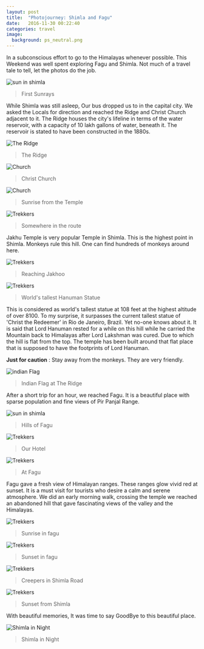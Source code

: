 ```yaml
---
layout: post
title:  "Photojourney: Shimla and Fagu"
date:   2016-11-30 00:22:40
categories: travel
image:
  background: ps_neutral.png
---
```

In a subconscious effort to go to the Himalayas whenever possible. This Weekend was well spent exploring Fagu and Shimla.
Not much of a travel tale to tell, let the photos do the job.

<img src="http://i.imgur.com/WLcNgbp.jpg" alt="sun in shimla">

>First Sunrays

While Shimla was still asleep, Our bus dropped us to in the capital city. We asked the Locals for direction and reached the Ridge and Christ Church adjacent to it. The Ridge houses the city's lifeline in terms of the water reservoir, with a capacity of 10 lakh gallons of water, beneath it. The reservoir is stated to have been constructed in the 1880s.

<img src="http://i.imgur.com/b8aTzFw.jpg" alt="The Ridge">

>The Ridge

<img src="http://i.imgur.com/0p0azxS.jpg" alt="Church">

>Christ Church

<img src="http://i.imgur.com/GPIPCWS.jpg" alt="Church">

>Sunrise from the Temple

<img src="http://i.imgur.com/QFmDukZ.jpg" alt="Trekkers">

>Somewhere in the route

Jakhu Temple is very popular Temple in Shimla. This is the highest point in Shimla. Monkeys rule this hill. One can find hundreds of monkeys around here.

<img src="http://i.imgur.com/Ir9qYmn.jpg" alt="Trekkers">

>Reaching Jakhoo

<img src="http://i.imgur.com/iMmmL0h.jpg" alt="Trekkers">

>World's tallest Hanuman Statue

This is considered as world's tallest statue at 108 feet at the highest altitude of over 8100. To my surprise, it surpasses the current tallest statue of 'Christ the Redeemer' in Rio de Janeiro, Brazil. Yet no-one knows about it.
It is said that Lord Hanuman rested for a while on this hill while he carried the Mountain back to Himalayas after Lord Lakshman was cured. Due to which the hill is flat from the top. The temple has been built around that flat place that is supposed to have the footprints of Lord Hanuman. 

**Just for caution** : Stay away from the monkeys. They are very friendly.

<img src="http://i.imgur.com/mnnXxVG.jpg" alt="indian Flag">

>Indian Flag at The Ridge

After a short trip for an hour, we reached Fagu. It is a beautiful place with sparse population and fine views of Pir Panjal Range.

<img src="http://i.imgur.com/VzgPg38.jpg" alt="sun in shimla">

>Hills of Fagu

<img src="http://i.imgur.com/ji0408V.jpg" alt="Trekkers">

>Our Hotel

<img src="http://i.imgur.com/dQrCZB5.jpg" alt="Trekkers">

>At Fagu

Fagu gave a fresh view of Himalayan ranges. These ranges glow vivid red at sunset. It is a must visit for tourists who desire a calm and serene atmosphere. We did an early morning walk, crossing the temple we reached an abandoned hill that gave fascinating views of the valley and the Himalayas.

<img src="http://imgur.com/xWyrLl4" alt="Trekkers">

>Sunrise in fagu

<img src="http://i.imgur.com/LAxp3sq.jpg" alt="Trekkers">

>Sunset in fagu

<img src="http://i.imgur.com/Lg0RrfN.jpg" alt="Trekkers">

>Creepers in Shimla Road

<img src="http://i.imgur.com/q2eg0pO.jpg" alt="Trekkers">

>Sunset from Shimla

With beautiful memories, It was time to say GoodBye to this beautiful place.

<img src="http://i.imgur.com/jlRWMTg.jpg" alt="Shimla in Night">

>Shimla in Night


